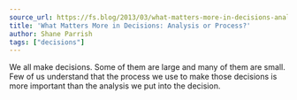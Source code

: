 ```yaml
---
source_url: https://fs.blog/2013/03/what-matters-more-in-decisions-analysis-or-process/
title: 'What Matters More in Decisions: Analysis or Process?'
author: Shane Parrish
tags: ["decisions"]
---
```


We all make decisions. Some of them are large and many of them are small. Few of us understand that the process we use to make those decisions is more important than the analysis we put into the decision.
